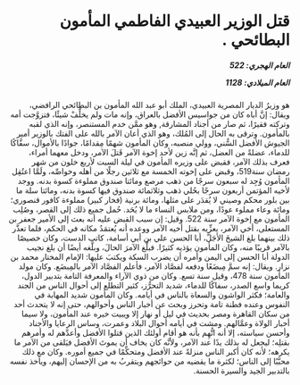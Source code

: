 <h1 dir="rtl">قتل الوزير العبيدي الفاطمي المأمون البطائحي .</h1>

<h5 dir="rtl">العام الهجري:  522

العام الميلادي: 1128

</h5>

<p dir="rtl">هو وزيرُ الديار المصرية العبيدي، الملك أبو عبد الله المأمون بن البطائحي الرافضي، ويقال: إنَّ أباه كان من جواسيس الأفضل بالعراق، وإنه مات ولم يخلِّفْ شيئًا، فتزوَّجت أمه وتركته فقيرًا، ثم صار من أجناد المشارقة, وهو ممَّن خدم المستنصر، وإنه الذي لقبه بالمأمون. وترقى به الحال إلى المُلك، وهو الذي أعان الآمر بالله على الفتك بالوزير أمير الجيوش الأفضل السُّني، وولي منصبه، وكان المأمون شهمًا مِقدامًا، جوادًا بالأموال، سفَّاكًا للدماء، عضلةً من العضل، ثم إنَّه زين لأحد إخوة الآمر قَتلَ الآمر، ودخل معهما أمراء، فعرف بذلك الآمر، فقبض على وزيره المأمون في ليلة السبت لأربع خلون من شهر رمضان سنة519، وقبض على إخوته الخمسة مع ثلاثين رجلًا من أهله وخواصِّه، ولَمَّا اعتُقِل المأمون وُجِد له سبعون سرجًا من ذهب مرصع ومائتا صندوق مملوءة كسوة بدنه. ووجد لأخيه المؤتمن أربعون سرجًا بحُلي ذهب وثلاثمائة صندوق فيها كسوة بدنه، ومائتا سلة ما بين بلور محكم وصيني لا يُقدَر على مثلها، ومائة برنية (فخار كبير) مملوءة كافور قنصوري؛ ومائة وعاء مملوء عودًا، ومن ملابس النساء ما لا يُحَد. حُمل جميع ذلك إلى القصر، وصُلِب المأمون مع إخوة الآمر سنة 522. وقيل: إن سبب القبض عليه أنه بعث إلى الأمير جعفر بن المستعلى، أخي الآمر، يعزِّيه بقتل أخيه الآمر ووعده أنه يُعتمَدُ مكانه في الحكم، فلما تعذَّر ذلك بينهما بلغ الشيخَ الأجَلَّ، أبا الحسن علي بن أبي أسامة، كاتب الدست، وكان خصيصًا بالآمر قريبًا منه، وكان المأمون يؤذيه كثيرًا. فبلَّغ الآمرَ الحالَ، وبلَّغه أيضًا أن بلغ نجيب الدولة أبا الحسن إلى اليمن وأمره أن يضرب السكة ويكتبَ عليها: الإمام المختار محمد بن نزار. ويقال: إنه سمَّ مِبضَعًا ودفعه لفصَّاد الآمر، فأعلم الفصَّاد الآمر بالمِبضَع. وكان مولد المأمون سنة 478، وقيل سنة تسع. وكان من ذوي الآراء والمعرفة التامة بتدبير الدول، كريما واسع الصدر، سفاكًا للدماء، شديد التحرُّز، كثير التطلع إلى أحوال الناس من الجند والعامة؛ فكثر الواشون والسعاة بالناس في أيامه. وكان المأمون شديد المهابة في النفوس وعنده فطنة تامة وتحرز وبحث عن أخبار الناس وأحوالهم، حتى إنه لا يتحدث أحد من سكان القاهرة ومصر بحديث في ليل أو نهار إلا ويبيت خبره عند المأمون، ولا سيما أخبار الولاة وعمَّالهم. ومشت في أيامه أحوال البلاد وعمرت، وساس الرعايا والأجناد وأحسن سياسته، إلا أنه اتُّهِم بأنه هو أقام أولئك الذين قتلوا الأفضل وأعدَّهم له وأمرهم بقتلِه؛ ليجعل له بذلك يدًا عند الآمر، ولأنَّه كان يخاف أن يموتَ الأفضل فيَلقى من الآمر ما يكرهه؛ لأنه كان أكبر الناس منزلةً عند الأفضل ومتحكِّمًا في جميع أموره. وكان مع ذلك محبَّبًا إلى الناس؛ لكثرة ما يقضيه من حوائجهم ويتقربُ به من الإحسان إليهم، ويأخذ نفسه بالتدبير الجيد والسيرة الحسنة.</p></br>
